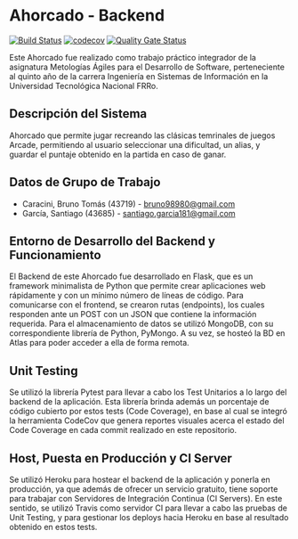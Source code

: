 # Ahorcado - Backend

[![Build Status](https://travis-ci.com/brunocaracini/TP-Agiles-2020-Backend.svg?branch=master)](https://travis-ci.com/brunocaracini/TP-Agiles-2020-Backend)
[![codecov](https://codecov.io/gh/brunocaracini/TP-Agiles-2020-Backend/branch/master/graph/badge.svg?token=NV5JRFA9UU)](https://codecov.io/gh/brunocaracini/TP-Agiles-2020-Backend)
[![Quality Gate Status](https://sonarcloud.io/api/project_badges/measure?project=brunocaracini_TP-Agiles-2020-Backend&metric=alert_status)](https://sonarcloud.io/dashboard?id=brunocaracini_TP-Agiles-2020-Backend)


Este Ahorcado fue realizado como trabajo práctico integrador de la asignatura Metologías Ágiles para el Desarrollo de Software, perteneciente al quinto año de la carrera Ingeniería en Sistemas de Información en la Universidad Tecnológica Nacional FRRo.

<h2> Descripción del Sistema </h2>

Ahorcado que permite jugar recreando las clásicas temrinales de juegos Arcade, permitiendo al usuario seleccionar una dificultad, un alias, y guardar el puntaje obtenido en la partida en caso de ganar.

<h2> Datos de Grupo de Trabajo </h2>

- Caracini,‌ ‌Bruno‌ ‌Tomás‌ ‌(43719)‌ ‌-‌ ‌‌bruno98980@gmail.com <br/>
- García,‌ ‌Santiago ‌(43685)‌ ‌-‌ ‌‌santiago.garcia181@gmail.com <br/>

<h2> Entorno de Desarrollo del Backend y Funcionamiento </h2>

El Backend de este Ahorcado fue desarrollado en Flask, que es un framework minimalista de Python que permite crear aplicaciones web rápidamente y con un mínimo número de líneas de código. Para comunicarse con el frontend, se crearon rutas (endpoints), los cuales responden ante un POST con un JSON que contiene la información requerida.
Para el almacenamiento de datos se utilizó MongoDB, con su correspondiente librería de Python, PyMongo. A su vez, se hosteó la BD en Atlas para poder acceder a ella de forma remota.

<h2> Unit Testing </h2>

Se utilizó la librería Pytest para llevar a cabo los Test Unitarios a lo largo del backend de la aplicación. Esta librería brinda además un porcentaje de código cubierto por estos tests (Code Coverage), en base al cual se integró la herramienta CodeCov que genera reportes visuales acerca el estado del Code Coverage en cada commit realizado en este repositorio.

<h2> Host, Puesta en Producción y CI Server</h2>

Se utilizó Heroku para hostear el backend de la aplicación y ponerla en producción, ya que además de ofrecer un servicio gratuito, tiene soporte para trabajar con Servidores de Integración Continua (CI Servers). En este sentido, se utilizó Travis como servidor CI para llevar a cabo las pruebas de Unit Testing, y para gestionar los deploys hacia Heroku en base al resultado obtenido en estos tests.

